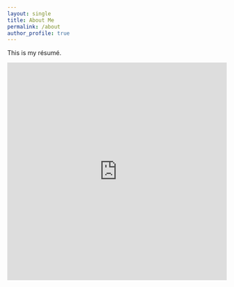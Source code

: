 ```yaml
---
layout: single
title: About Me
permalink: /about
author_profile: true
---
```

This is my résumé.<br>
<!-- This google docs doesn't load half of the time. so upload resume to google drive and preview it.-->
<!-- <iframe src="https://docs.google.com/viewerng/viewer?url=https://rajarv.com/assets/files/resume.pdf&embedded=true" width="100%" height="500px" style="border: none;"></iframe> -->

<iframe src="https://drive.google.com/file/d/1KXDvcKGC3gJevL3ITQxgUXnYhVJB175i/preview" width="100%" height="500px" style="border: none;"></iframe>
